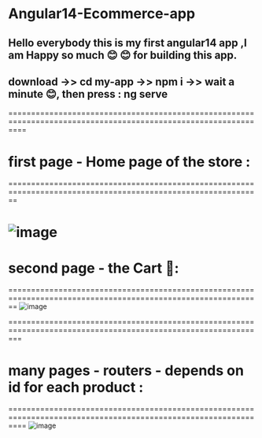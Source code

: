 # Angular14-Ecommerce-app

## Hello everybody this is my first angular14 app ,I am Happy so much 😊 😊  for building this app.

## download ->> cd my-app  ->> npm i ->>  wait a minute 😊, then press : ng serve
================================================================================================================
# first page - Home page of the store :
==============================================================================================================

![image](https://user-images.githubusercontent.com/42107725/188830813-e3d2e28d-ce8f-44ff-a1ab-0f091d6e0dff.png)
===========================================================================================================

# second page - the Cart 🛒:
==============================================================================================================
![image](https://user-images.githubusercontent.com/42107725/188831364-6657c528-8f32-4a5a-8015-08b36990ca49.png)

===============================================================================================================
# many pages - routers - depends on id for each product :
================================================================================================================
![image](https://user-images.githubusercontent.com/42107725/188831712-6d55fe9a-7c2d-4059-9471-26a0065daf6c.png)
